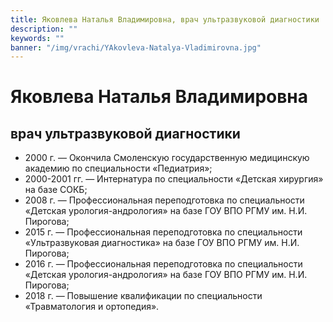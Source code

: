 ```yaml
---
title: Яковлева Наталья Владимировна, врач ультразвуковой диагностики
description: ""
keywords: ""
banner: "/img/vrachi/YAkovleva-Natalya-Vladimirovna.jpg"
---
```


# Яковлева Наталья Владимировна
## врач ультразвуковой диагностики

* 2000 г. — Окончила Смоленскую государственную медицинскую академию по специальности «Педиатрия»;
* 2000-2001 гг. — Интернатура по специальности «Детская хирургия» на базе СОКБ;
* 2008 г. — Профессиональная переподготовка по специальности «Детская урология-андрология» на базе ГОУ ВПО РГМУ им. Н.И. Пирогова;
* 2015 г. — Профессиональная переподготовка по специальности «Ультразвуковая диагностика» на базе ГОУ ВПО РГМУ им. Н.И. Пирогова;
* 2016 г. — Профессиональная переподготовка по специальности «Детская урология-андрология» на базе ГОУ ВПО РГМУ им. Н.И. Пирогова;
* 2018 г. — Повышение квалификации по специальности «Травматология и ортопедия».

